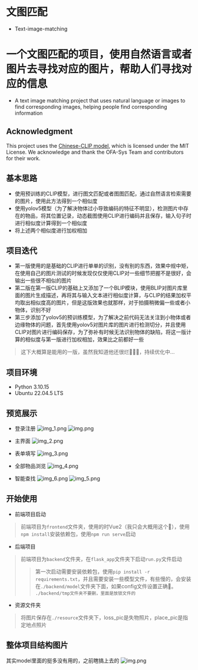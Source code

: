 # 文图匹配
- Text-image-matching
# 一个文图匹配的项目，使用自然语言或者图片去寻找对应的图片，帮助人们寻找对应的信息
- A text image matching project that uses natural language or images to find corresponding images, helping people find corresponding information


## Acknowledgment

This project uses the [Chinese-CLIP model](https://github.com/OFA-Sys/Chinese-CLIP), which is licensed under the MIT License. We acknowledge and thank the OFA-Sys Team and contributors for their work.



## 基本思路

- 使用预训练的CLIP模型，进行图文匹配或者图图匹配，通过自然语言检索需要的图片，使用此方法得到一个相似度
- 使用yolov5模型（为了解决物体过小导致编码的特征不明显），检测图片中存在的物品，将其位置记录，动态截图使用CLIP进行编码并且保存，输入句子时进行相似度计算得到一个相似度
- 将上述两个相似度进行加权相加



## 项目迭代

- 第一版使用的是基础的CLIP进行单单的识别，没有别的东西，效果中规中矩，在使用自己的图片测试的时候发现仅仅使用CLIP对一些细节把握不是很好，会输出一些很不相似的图片
- 第二版在第一版CLIP的基础上又添加了一个BLIP模块，使用BLIP对图片库里面的图片生成描述，再将其与输入文本进行相似度计算，与CLIP的结果加权平均取出相似度高的图片，但是这版效果也就那样，对于拍摄稍微偏一些或者小物体，识别不好
- 第三步添加了yolov5的预训练模型，为了解决之前代码无法关注到小物体或者边缘物体的问题，首先使用yolov5对图片库的图片进行检测切分，并且使用CLIP对图片进行编码保存，为了弥补有时候无法识别物体的缺陷，将这一版计算的相似度与第一版进行加权相加，效果比之前都好一些
> 这下大概算是能用的一版，虽然我知道他还很烂🤡🤡🤡，持续优化中...

## 项目环境
- Python 3.10.15
- Ubuntu 22.04.5 LTS

## 预览展示
- 登录注册
![img_1.png](READMEpic/img_1.png)
![img.png](READMEpic/img.png)

- 主界面
![img_2.png](READMEpic/img_2.png)
- 表单填写
![img_3.png](READMEpic/img_3.png)
- 全部物品浏览
![img_4.png](READMEpic/img_4.png)
- 智能查找
![img_6.png](READMEpic/img_6.png)
![img_5.png](READMEpic/img_5.png)

## 开始使用
- 前端项目启动
>前端项目为`frontend`文件夹，使用的时Vue2（我只会大概用这个🤡），使用`npm install`安装依赖包，使用`npm run serve`启动
- 后端项目
>前端项目为`backend`文件夹，在`flask_app`文件夹下启动`run.py`文件启动
>>第一次启动需要安装依赖包，使用`pip install -r requirements.txt`，并且需要安装一些模型文件，有些慢的，会安装在`./backend/model`文件夹下面，如果config文件设置正确🤡。
`./backend/tmp文件夹不要删，里面是放锁文件的`

- 资源文件夹
> 将图片保存在`./resource`文件夹下，loss_pic是失物照片，place_pic是指定地点照片


## 整体项目结构图片
其实model里面的挺多没有用的，之前瞎搞上去的
![img.png](img.png)





